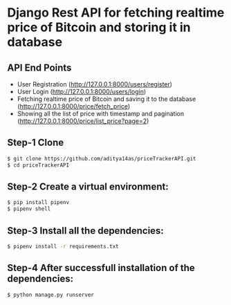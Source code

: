 # Django Rest API for fetching realtime price of Bitcoin and storing it in database

## API End Points
* User Registration (http://127.0.0.1:8000/users/register)
* User Login (http://127.0.0.1:8000/users/login)
* Fetching realtime price of Bitcoin and saving it to the database (http://127.0.0.1:8000/price/fetch_price)
* Showing all the list of price with timestamp and pagination (http://127.0.0.1:8000/price/list_price?page=2)

## Step-1 Clone

```sh
$ git clone https://github.com/aditya14as/priceTrackerAPI.git
$ cd priceTrackerAPI
```

## Step-2 Create a virtual environment:

```sh
$ pip install pipenv
$ pipenv shell
```

## Step-3 Install  all the dependencies:

```sh
$ pipenv install -r requirements.txt
```

## Step-4 After successfull installation of the dependencies:
```sh
$ python manage.py runserver
```



